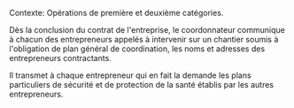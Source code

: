 Contexte: Opérations de première et deuxième catégories.

Dès la conclusion du contrat de l'entreprise, le coordonnateur communique à chacun des entrepreneurs appelés à intervenir sur un chantier soumis à l'obligation de plan général de coordination, les noms et adresses des entrepreneurs contractants.

Il transmet à chaque entrepreneur qui en fait la demande les plans particuliers de sécurité et de protection de la santé établis par les autres entrepreneurs.